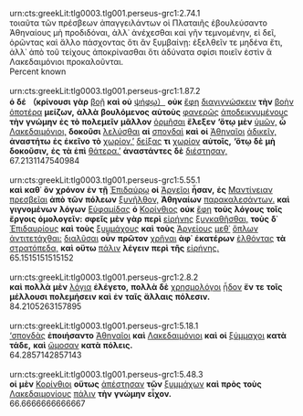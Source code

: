 urn:cts:greekLit:tlg0003.tlg001.perseus-grc1:2.74.1<br>
τοιαῦτα τῶν πρέσβεων ἀπαγγειλάντων οἱ Πλαταιῆς ἐβουλεύσαντο Ἀθηναίους μὴ προδιδόναι, ἀλλ᾽ ἀνέχεσθαι καὶ γῆν τεμνομένην, εἰ δεῖ, ὁρῶντας καὶ ἄλλο πάσχοντας ὅτι ἂν ξυμβαίνῃ: ἐξελθεῖν τε μηδένα ἔτι, ἀλλ᾽ ἀπὸ τοῦ τείχους ἀποκρίνασθαι ὅτι ἀδύνατα σφίσι ποιεῖν ἐστὶν ἃ Λακεδαιμόνιοι προκαλοῦνται.<br>
Percent known<br><br>
urn:cts:greekLit:tlg0003.tlg001.perseus-grc1:1.87.2<br>
**ὁ** **δέ** **（κρίνουσι** **γὰρ** [βοῇ](http://www.perseus.tufts.edu/hopper/morph?l=βοῇ&la=greek#lexicon) **καὶ** **οὐ** [ψήφῳ）](http://www.perseus.tufts.edu/hopper/morph?l=ψήφῳ）&la=greek#lexicon) **οὐκ** [ἔφη](http://www.perseus.tufts.edu/hopper/morph?l=ἔφη&la=greek#lexicon) [διαγιγνώσκειν](http://www.perseus.tufts.edu/hopper/morph?l=διαγιγνώσκειν&la=greek#lexicon) **τὴν** [βοὴν](http://www.perseus.tufts.edu/hopper/morph?l=βοὴν&la=greek#lexicon) [ὁποτέρα](http://www.perseus.tufts.edu/hopper/morph?l=ὁποτέρα&la=greek#lexicon) **μείζων,** **ἀλλὰ** **βουλόμενος** **αὐτοὺς** [φανερῶς](http://www.perseus.tufts.edu/hopper/morph?l=φανερῶς&la=greek#lexicon) [ἀποδεικνυμένους](http://www.perseus.tufts.edu/hopper/morph?l=ἀποδεικνυμένους&la=greek#lexicon) **τὴν** **γνώμην** **ἐς** **τὸ** **πολεμεῖν** **μᾶλλον** [ὁρμῆσαι](http://www.perseus.tufts.edu/hopper/morph?l=ὁρμῆσαι&la=greek#lexicon) **ἔλεξεν** **‘ὅτῳ** **μὲν** [ὑμῶν,](http://www.perseus.tufts.edu/hopper/morph?l=ὑμῶν,&la=greek#lexicon) **ὦ** [Λακεδαιμόνιοι,](http://www.perseus.tufts.edu/hopper/morph?l=Λακεδαιμόνιοι,&la=greek#lexicon) **δοκοῦσι** [λελύσθαι](http://www.perseus.tufts.edu/hopper/morph?l=λελύσθαι&la=greek#lexicon) **αἱ** [σπονδαὶ](http://www.perseus.tufts.edu/hopper/morph?l=σπονδαὶ&la=greek#lexicon) **καὶ** **οἱ** [Ἀθηναῖοι](http://www.perseus.tufts.edu/hopper/morph?l=Ἀθηναῖοι&la=greek#lexicon) [ἀδικεῖν,](http://www.perseus.tufts.edu/hopper/morph?l=ἀδικεῖν,&la=greek#lexicon) **ἀναστήτω** **ἐς** **ἐκεῖνο** **τὸ** [χωρίον,’](http://www.perseus.tufts.edu/hopper/morph?l=χωρίον,’&la=greek#lexicon) [δείξας](http://www.perseus.tufts.edu/hopper/morph?l=δείξας&la=greek#lexicon) **τι** [χωρίον](http://www.perseus.tufts.edu/hopper/morph?l=χωρίον&la=greek#lexicon) **αὐτοῖς,** **‘ὅτῳ** **δὲ** **μὴ** **δοκοῦσιν,** **ἐς** **τὰ** **ἐπὶ** [θάτερα.’](http://www.perseus.tufts.edu/hopper/morph?l=θάτερα.’&la=greek#lexicon) **ἀναστάντες** **δὲ** [διέστησαν,](http://www.perseus.tufts.edu/hopper/morph?l=διέστησαν,&la=greek#lexicon)<br>
67.2131147540984<br><br>
urn:cts:greekLit:tlg0003.tlg001.perseus-grc1:5.55.1<br>
**καὶ** **καθ᾽** **ὃν** **χρόνον** **ἐν** **τῇ** [Ἐπιδαύρῳ](http://www.perseus.tufts.edu/hopper/morph?l=Ἐπιδαύρῳ&la=greek#lexicon) **οἱ** [Ἀργεῖοι](http://www.perseus.tufts.edu/hopper/morph?l=Ἀργεῖοι&la=greek#lexicon) **ἦσαν,** **ἐς** [Μαντίνειαν](http://www.perseus.tufts.edu/hopper/morph?l=Μαντίνειαν&la=greek#lexicon) [πρεσβεῖαι](http://www.perseus.tufts.edu/hopper/morph?l=πρεσβεῖαι&la=greek#lexicon) **ἀπὸ** **τῶν** **πόλεων** [ξυνῆλθον,](http://www.perseus.tufts.edu/hopper/morph?l=ξυνῆλθον,&la=greek#lexicon) **Ἀθηναίων** [παρακαλεσάντων.](http://www.perseus.tufts.edu/hopper/morph?l=παρακαλεσάντων.&la=greek#lexicon) **καὶ** **γιγνομένων** **λόγων** [Εὐφαμίδας](http://www.perseus.tufts.edu/hopper/morph?l=Εὐφαμίδας&la=greek#lexicon) **ὁ** [Κορίνθιος](http://www.perseus.tufts.edu/hopper/morph?l=Κορίνθιος&la=greek#lexicon) **οὐκ** [ἔφη](http://www.perseus.tufts.edu/hopper/morph?l=ἔφη&la=greek#lexicon) **τοὺς** **λόγους** **τοῖς** **ἔργοις** **ὁμολογεῖν:** **σφεῖς** **μὲν** **γὰρ** **περὶ** [εἰρήνης](http://www.perseus.tufts.edu/hopper/morph?l=εἰρήνης&la=greek#lexicon) [ξυγκαθῆσθαι,](http://www.perseus.tufts.edu/hopper/morph?l=ξυγκαθῆσθαι,&la=greek#lexicon) **τοὺς** **δ᾽** [Ἐπιδαυρίους](http://www.perseus.tufts.edu/hopper/morph?l=Ἐπιδαυρίους&la=greek#lexicon) **καὶ** **τοὺς** [ξυμμάχους](http://www.perseus.tufts.edu/hopper/morph?l=ξυμμάχους&la=greek#lexicon) **καὶ** **τοὺς** [Ἀργείους](http://www.perseus.tufts.edu/hopper/morph?l=Ἀργείους&la=greek#lexicon) [μεθ᾽](http://www.perseus.tufts.edu/hopper/morph?l=μεθ᾽&la=greek#lexicon) [ὅπλων](http://www.perseus.tufts.edu/hopper/morph?l=ὅπλων&la=greek#lexicon) [ἀντιτετάχθαι:](http://www.perseus.tufts.edu/hopper/morph?l=ἀντιτετάχθαι:&la=greek#lexicon) [διαλῦσαι](http://www.perseus.tufts.edu/hopper/morph?l=διαλῦσαι&la=greek#lexicon) **οὖν** **πρῶτον** [χρῆναι](http://www.perseus.tufts.edu/hopper/morph?l=χρῆναι&la=greek#lexicon) **ἀφ᾽** **ἑκατέρων** [ἐλθόντας](http://www.perseus.tufts.edu/hopper/morph?l=ἐλθόντας&la=greek#lexicon) **τὰ** [στρατόπεδα,](http://www.perseus.tufts.edu/hopper/morph?l=στρατόπεδα,&la=greek#lexicon) **καὶ** **οὕτω** [πάλιν](http://www.perseus.tufts.edu/hopper/morph?l=πάλιν&la=greek#lexicon) **λέγειν** **περὶ** **τῆς** [εἰρήνης.](http://www.perseus.tufts.edu/hopper/morph?l=εἰρήνης.&la=greek#lexicon)<br>
65.1515151515152<br><br>
urn:cts:greekLit:tlg0003.tlg001.perseus-grc1:2.8.2<br>
**καὶ** **πολλὰ** **μὲν** [λόγια](http://www.perseus.tufts.edu/hopper/morph?l=λόγια&la=greek#lexicon) **ἐλέγετο,** **πολλὰ** **δὲ** [χρησμολόγοι](http://www.perseus.tufts.edu/hopper/morph?l=χρησμολόγοι&la=greek#lexicon) [ᾖδον](http://www.perseus.tufts.edu/hopper/morph?l=ᾖδον&la=greek#lexicon) **ἔν** **τε** **τοῖς** **μέλλουσι** **πολεμήσειν** **καὶ** **ἐν** **ταῖς** **ἄλλαις** **πόλεσιν.**<br>
84.2105263157895<br><br>
urn:cts:greekLit:tlg0003.tlg001.perseus-grc1:5.18.1<br>
[‘σπονδὰς](http://www.perseus.tufts.edu/hopper/morph?l=‘σπονδὰς&la=greek#lexicon) **ἐποιήσαντο** [Ἀθηναῖοι](http://www.perseus.tufts.edu/hopper/morph?l=Ἀθηναῖοι&la=greek#lexicon) **καὶ** [Λακεδαιμόνιοι](http://www.perseus.tufts.edu/hopper/morph?l=Λακεδαιμόνιοι&la=greek#lexicon) **καὶ** **οἱ** [ξύμμαχοι](http://www.perseus.tufts.edu/hopper/morph?l=ξύμμαχοι&la=greek#lexicon) **κατὰ** **τάδε,** **καὶ** [ὤμοσαν](http://www.perseus.tufts.edu/hopper/morph?l=ὤμοσαν&la=greek#lexicon) **κατὰ** **πόλεις.**<br>
64.2857142857143<br><br>
urn:cts:greekLit:tlg0003.tlg001.perseus-grc1:5.48.3<br>
**οἱ** **μὲν** [Κορίνθιοι](http://www.perseus.tufts.edu/hopper/morph?l=Κορίνθιοι&la=greek#lexicon) **οὕτως** [ἀπέστησαν](http://www.perseus.tufts.edu/hopper/morph?l=ἀπέστησαν&la=greek#lexicon) **τῶν** [ξυμμάχων](http://www.perseus.tufts.edu/hopper/morph?l=ξυμμάχων&la=greek#lexicon) **καὶ** **πρὸς** **τοὺς** [Λακεδαιμονίους](http://www.perseus.tufts.edu/hopper/morph?l=Λακεδαιμονίους&la=greek#lexicon) [πάλιν](http://www.perseus.tufts.edu/hopper/morph?l=πάλιν&la=greek#lexicon) **τὴν** **γνώμην** **εἶχον.**<br>
66.6666666666667<br><br>
